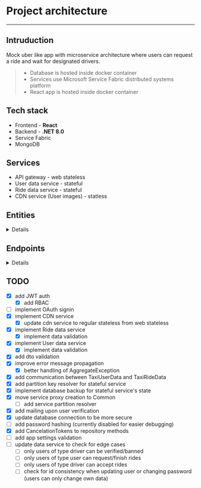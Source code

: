 # Project architecture

---

## Intruduction

Mock uber like app with microservice architecture where users can request a ride and wait for designated drivers.

> - Database is hosted inside docker container
> - Services use Microsoft Service Fabric distributed systems platform
> - React app is hosted inside docker container

## Tech stack

- Frontend - **React**
- Backend - **.NET 8.0**
- Service Fabric
- MongoDB

## Services

- API gateway - web stateless
- User data service - stateful
- Ride data service - stateful
- CDN service (User images) - statless

<summary>

## Entities

<details>

```
- User
    - UserId
    - Username
    - Email
    - Password
    - Full name
    - DoB
    - Address
    - UserType
        - User
        - Driver
        - Administrator
    - UserPicture
    - State
        - Default
        - Unverified
        - Verified
        - Denied
    - _CreatedAt
    - _VerifiedAt
    - _UpdatedAt
```

```
- Ride
    - RideId
    - PassengerId
    - DriverId
    - Start Destination
    - End Destination
    - Price
    - Ride duration
    - Driver ETA
    - State
        - Requested
        - Confirmed
        - Pending
        - InProgress
        - Finished
    - Rating
    - _CreatedAt
    - _UpdatedAt
    - _FinishedAt
```

</details>
</summary>

<summary>

## Endpoints

<details>

- [ ] /users
  - [x] /
  - [x] /:id
  - [x] /unverified
  - [x] /login
  - [x] /register
    - [ ] /oauth
  - [x] /:id/state
  - [x] /update
  - [x] /delete
  - [x] /:id/verify
  - [x] /:id/ban
- [x] /rides

  - [x] /
  - [x] /pending
  - [x] /:id/history
  - [x] /:id/finished
  - [x] /request
  - [x] /accept
  - [x] /finish

    </details>
  </summary>

## TODO

- [x] add JWT auth
  - [x] add RBAC
- [ ] implement OAuth signin 
- [x] implement CDN service
    - [x] update cdn service to regular stateless from web stateless
- [x] implement Ride data service
  - [x] implement data validation
- [x] implement User data service
  - [x] implement data validation
- [x] add dto validation
- [x] improve error message propagation 
    - [x] better handling of AggregateException
- [x] add communication between TaxiUserData and TaxiRideData
- [x] add partition key resolver for stateful service
- [x] implement database backup for stateful service's state
- [x] move service proxy creation to Common
    - [ ] add service partition resolver 
- [x] add mailing upon user verification
- [x] update database connection to be more secure
- [ ] add password hashing (currently disabled for easier debugging)
- [x] add CancelationTokens to repository methods
- [ ] add app settings validation
- [ ] update data service to check for edge cases
    - [ ] only users of type driver can be verified/banned
    - [ ] only users of type user can request/finish rides
    - [ ] only users of type driver can accept rides
    - [ ] check for id consistency when updating user or changing password (users can only change own data)
